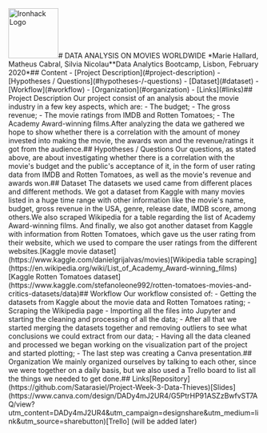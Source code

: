 <img src="https://bit.ly/2VnXWr2" alt="Ironhack Logo" width="100"/>
​
# DATA ANALYSIS ON MOVIES WORLDWIDE
*Marie Hallard, Matheus Cabral, Silvia Nicolau*
​
*Data Analytics Bootcamp, Lisbon, February 2020*
​
## Content
- [Project Description](#project-description)
- [Hypotheses / Questions](#hypotheses-/-questions)
- [Dataset](#dataset)
- [Workflow](#workflow)
- [Organization](#organization)
- [Links](#links)
​
<a name="project-description"></a>
​
## Project Description
Our project consist of an analysis about the movie industry in a few key aspects, which are:
- The budget;
- The gross revenue;
- The movie ratings from IMDB and Rotten Tomatoes;
- The Academy Award-winning films.
​
After analyzing the data we gathered we hope to show whether there is a correlation with the amount of money invested into making the movie, the awards won and the revenue/ratings it got from the audience.
​
<a name="hypotheses-/-questions"></a>
​
## Hypotheses / Questions
Our questions, as stated above, are about investigating whether there is a correlation with the movie's budget and the public's acceptance of it, in the form of user rating data from IMDB and Rotten Tomatoes, as well as the movie's revenue and awards won.
​
<a name="dataset"></a>
​
## Dataset
The datasets we used came from different places and different methods.
We got a dataset from Kaggle with many movies listed in a huge time range with other information like the movie's name, budget, gross revenue in the USA, genre, release date, IMDB score, among others.
​
We also scraped Wikipedia for a table regarding the list of Academy Award-winning films.
And finally, we also got another dataset from Kaggle with information from Rotten Tomatoes, which gave us the user rating from their website, which we used to compare the user ratings from the different websites.
​
[Kaggle movie dataset](https://www.kaggle.com/danielgrijalvas/movies)
​
[Wikipedia table scraping](https://en.wikipedia.org/wiki/List_of_Academy_Award-winning_films)
​
[Kaggle Rotten Tomatoes dataset](https://www.kaggle.com/stefanoleone992/rotten-tomatoes-movies-and-critics-datasets/data)
​
<a name="workflow"></a>
​
## Workflow
Our workflow consisted of:
- Getting the datasets from Kaggle about the movie data and Rotten Tomatoes rating;
- Scraping the Wikipedia page
- Importing all the files into Jupyter and starting the cleaning and processing of all the data;
- After all that we started merging the datasets together and removing outliers to see what conclusions we could extract from our data;
- Having all the data cleaned and processed we began working on the visualization part of the project and started plotting;
- The last step was creating a Canva presentation.
​
<a name="organization"></a>
​
## Organization
We mainly organized ourselves by talking to each other, since we were together on a daily basis, but we also used a Trello board to list all the things we needed to get done.
​
<a name="links"></a>
​
## Links
​
[Repository](https://github.com/Satarasiel/Project-Week-3-Data-Thieves)
​
[Slides](https://www.canva.com/design/DADy4mJ2UR4/G5PtrHP91ASZzBwfvST7AQ/view?utm_content=DADy4mJ2UR4&utm_campaign=designshare&utm_medium=link&utm_source=sharebutton)
​
[Trello] (will be added later)
